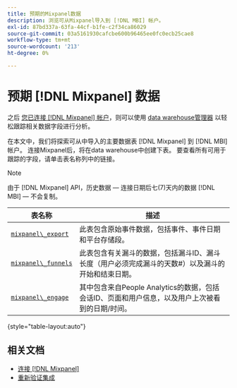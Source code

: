 ```yaml
---
title: 预期的Mixpanel数据
description: 浏览可从Mixpanel导入到 [!DNL MBI] 帐户。
exl-id: 87bd337a-63fa-44cf-b1fe-c2f34ca86029
source-git-commit: 03a5161930cafcbe600b96465ee0fc0ecb25cae8
workflow-type: tm+mt
source-wordcount: '213'
ht-degree: 0%

---
```


# 预期 [!DNL Mixpanel] 数据

之后 [您已连接 [!DNL Mixpanel] 帐户](../integrations/mixpanel.md)，则可以使用 [data warehouse管理器](../../../data-analyst/data-warehouse-mgr/tour-dwm.md) 以轻松跟踪相关数据字段进行分析。

在本文中，我们将探索可从中导入的主要数据表 [!DNL Mixpanel] 到 [!DNL MBI] 帐户。 连接Mixpanel后，将在data warehouse中创建下表。 要查看所有可用于跟踪的字段，请单击表名称列中的链接。

>[!NOTE]
>
>由于 [!DNL Mixpanel] API，历史数据 — 连接日期后七(7)天内的数据 [!DNL MBI]  — 不会复制。

| **表名称** | **描述** |
|-----|-----|
| [`mixpanel\_export`](https://mixpanel.com/docs/api-documentation/exporting-raw-data-you-inserted-into-mixpanel#datafeed) | 此表包含原始事件数据，包括事件、事件日期和平台存储段。 |
| [`mixpanel\_funnels`](https://mixpanel.com/docs/api-documentation/data-export-api#funnels-default) | 此表包含有关漏斗的数据，包括漏斗ID、漏斗长度（用户必须完成漏斗的天数#）以及漏斗的开始和结束日期。 |
| [`mixpanel\_engage`](https://mixpanel.com/docs/api-documentation/data-export-api#engage-default) | 其中包含来自People Analytics的数据，包括会话ID、页面和用户信息，以及用户上次被看到的日期/时间。 |

{style=&quot;table-layout:auto&quot;}

## 相关文档

* [连接 [!DNL Mixpanel]](../integrations/mixpanel.md)
* [重新验证集成](https://support.magento.com/hc/en-us/articles/360016733151-Reauthenticating-integrations)
